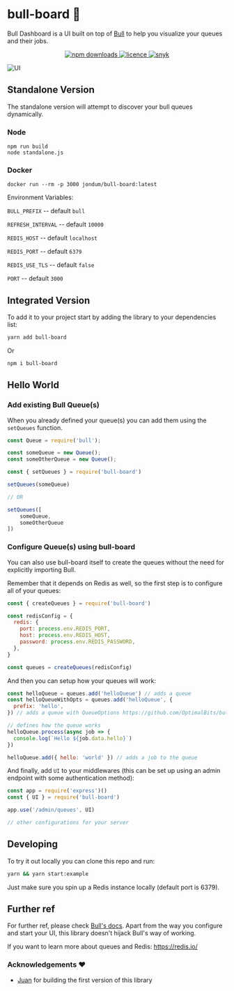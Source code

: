 # bull-board 🎯

Bull Dashboard is a UI built on top of [Bull](https://github.com/OptimalBits/bull) to help you visualize your queues and their jobs.

<p align="center">
  <a href="https://www.npmjs.com/package/bull-board">
    <img alt="npm downloads" src="https://img.shields.io/npm/dw/bull-board">
  </a>
  <a href="https://github.com/vcapretz/bull-board/blob/master/LICENSE">
    <img alt="licence" src="https://img.shields.io/github/license/vcapretz/bull-board">
  </a>
  <a href="https://snyk.io/test/github/vcapretz/bull-board">
    <img alt="snyk" src="https://snyk.io/test/github/vcapretz/bull-board/badge.svg">
  </a>
<p>

![UI](https://raw.githubusercontent.com/vcapretz/bull-board/master/shot.png)

## Standalone Version

The standalone version will attempt to discover your bull queues dynamically.

### Node

```
npm run build
node standalone.js
```


### Docker

```
docker run --rm -p 3000 jondum/bull-board:latest
```

Environment Variables:

`BULL_PREFIX` -- default `bull`

`REFRESH_INTERVAL` -- default `10000`

`REDIS_HOST` -- default `localhost`

`REDIS_PORT` -- default `6379`

`REDIS_USE_TLS` -- default `false`

`PORT` -- default `3000`


## Integrated Version

To add it to your project start by adding the library to your dependencies list:

```sh
yarn add bull-board
```

Or

```sh
npm i bull-board
```

## Hello World

### Add existing Bull Queue(s)

When you already defined your queue(s) you can add them using the `setQueues` function.

```js
const Queue = require('bull');

const someQueue = new Queue();
const someOtherQueue = new Queue();

const { setQueues } = require('bull-board')

setQueues(someQueue)

// OR

setQueues([
    someQueue,
    someOtherQueue
])
```

### Configure Queue(s) using bull-board

You can also use bull-board itself to create the queues without the need for explicitly importing Bull.

Remember that it depends on Redis as well, so the first step is to configure all of your queues:

```js
const { createQueues } = require('bull-board')

const redisConfig = {
  redis: {
    port: process.env.REDIS_PORT,
    host: process.env.REDIS_HOST,
    password: process.env.REDIS_PASSWORD,
  },
}

const queues = createQueues(redisConfig)
```

And then you can setup how your queues will work:

```js
const helloQueue = queues.add('helloQueue') // adds a queue
const helloQueueWithOpts = queues.add('helloQueue', {
  prefix: 'hello',
}) // adds a queue with QueueOptions https://github.com/OptimalBits/bull/blob/master/REFERENCE.md#queue

// defines how the queue works
helloQueue.process(async job => {
  console.log(`Hello ${job.data.hello}`)
})

helloQueue.add({ hello: 'world' }) // adds a job to the queue
```

And finally, add `UI` to your middlewares (this can be set up using an admin endpoint with some authentication method):

```js
const app = require('express')()
const { UI } = require('bull-board')

app.use('/admin/queues', UI)

// other configurations for your server
```

## Developing

To try it out locally you can clone this repo and run:

```sh
yarn && yarn start:example
```

Just make sure you spin up a Redis instance locally (default port is 6379).

## Further ref

For further ref, please check [Bull's docs](https://optimalbits.github.io/bull/). Apart from the way you configure and start your UI, this library doesn't hijack Bull's way of working.

If you want to learn more about queues and Redis: https://redis.io/

### Acknowledgements ❤️

- [Juan](https://github.com/joaomilho) for building the first version of this library
